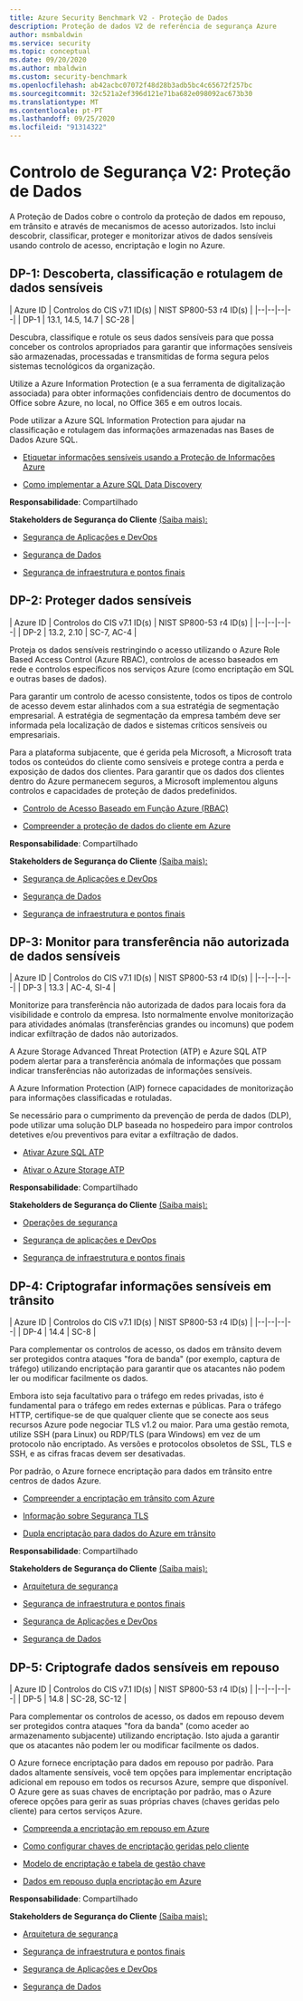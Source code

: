 ```yaml
---
title: Azure Security Benchmark V2 - Proteção de Dados
description: Proteção de dados V2 de referência de segurança Azure
author: msmbaldwin
ms.service: security
ms.topic: conceptual
ms.date: 09/20/2020
ms.author: mbaldwin
ms.custom: security-benchmark
ms.openlocfilehash: ab42acbc07072f48d28b3adb5bc4c65672f257bc
ms.sourcegitcommit: 32c521a2ef396d121e71ba682e098092ac673b30
ms.translationtype: MT
ms.contentlocale: pt-PT
ms.lasthandoff: 09/25/2020
ms.locfileid: "91314322"
---
```

# <a name="security-control-v2-data-protection"></a>Controlo de Segurança V2: Proteção de Dados

A Proteção de Dados cobre o controlo da proteção de dados em repouso, em trânsito e através de mecanismos de acesso autorizados. Isto inclui descobrir, classificar, proteger e monitorizar ativos de dados sensíveis usando controlo de acesso, encriptação e login no Azure.

## <a name="dp-1-discovery-classify-and-label-sensitive-data"></a>DP-1: Descoberta, classificação e rotulagem de dados sensíveis

| Azure ID | Controlos do CIS v7.1 ID(s) | NIST SP800-53 r4 ID(s) |
|--|--|--|--|
| DP-1 | 13.1, 14.5, 14.7 | SC-28 |

Descubra, classifique e rotule os seus dados sensíveis para que possa conceber os controlos apropriados para garantir que informações sensíveis são armazenadas, processadas e transmitidas de forma segura pelos sistemas tecnológicos da organização. 

Utilize a Azure Information Protection (e a sua ferramenta de digitalização associada) para obter informações confidenciais dentro de documentos do Office sobre Azure, no local, no Office 365 e em outros locais. 

Pode utilizar a Azure SQL Information Protection para ajudar na classificação e rotulagem das informações armazenadas nas Bases de Dados Azure SQL.

- [Etiquetar informações sensíveis usando a Proteção de Informações Azure](/azure/information-protection/what-is-information-protection) 

- [Como implementar a Azure SQL Data Discovery](/azure/sql-database/sql-database-data-discovery-and-classification)

**Responsabilidade**: Compartilhado

**Stakeholders de Segurança do Cliente** [(Saiba mais):](/azure/cloud-adoption-framework/organize/cloud-security#security-functions)

- [Segurança de Aplicações e DevOps](/azure/cloud-adoption-framework/organize/cloud-security-application-security-devsecops)  

- [Segurança de Dados](/azure/cloud-adoption-framework/organize/cloud-security-data-security) 

- [Segurança de infraestrutura e pontos finais](/azure/cloud-adoption-framework/organize/cloud-security-infrastructure-endpoint)

## <a name="dp-2-protect-sensitive-data"></a>DP-2: Proteger dados sensíveis

| Azure ID | Controlos do CIS v7.1 ID(s) | NIST SP800-53 r4 ID(s) |
|--|--|--|--|
| DP-2 | 13.2, 2.10 | SC-7, AC-4 |

Proteja os dados sensíveis restringindo o acesso utilizando o Azure Role Based Access Control (Azure RBAC), controlos de acesso baseados em rede e controlos específicos nos serviços Azure (como encriptação em SQL e outras bases de dados). 

Para garantir um controlo de acesso consistente, todos os tipos de controlo de acesso devem estar alinhados com a sua estratégia de segmentação empresarial. A estratégia de segmentação da empresa também deve ser informada pela localização de dados e sistemas críticos sensíveis ou empresariais.

Para a plataforma subjacente, que é gerida pela Microsoft, a Microsoft trata todos os conteúdos do cliente como sensíveis e protege contra a perda e exposição de dados dos clientes. Para garantir que os dados dos clientes dentro do Azure permanecem seguros, a Microsoft implementou alguns controlos e capacidades de proteção de dados predefinidos.

- [Controlo de Acesso Baseado em Função Azure (RBAC)](../../role-based-access-control/overview.md)

- [Compreender a proteção de dados do cliente em Azure](../fundamentals/protection-customer-data.md)

**Responsabilidade**: Compartilhado

**Stakeholders de Segurança do Cliente** [(Saiba mais):](/azure/cloud-adoption-framework/organize/cloud-security#security-functions)

- [Segurança de Aplicações e DevOps](/azure/cloud-adoption-framework/organize/cloud-security-application-security-devsecops) 

- [Segurança de Dados](/azure/cloud-adoption-framework/organize/cloud-security-data-security)

- [Segurança de infraestrutura e pontos finais](/azure/cloud-adoption-framework/organize/cloud-security-infrastructure-endpoint)

## <a name="dp-3-monitor-for-unauthorized-transfer-of-sensitive-data"></a>DP-3: Monitor para transferência não autorizada de dados sensíveis

| Azure ID | Controlos do CIS v7.1 ID(s) | NIST SP800-53 r4 ID(s) |
|--|--|--|--|
| DP-3 | 13.3 | AC-4, SI-4 |

Monitorize para transferência não autorizada de dados para locais fora da visibilidade e controlo da empresa. Isto normalmente envolve monitorização para atividades anómalas (transferências grandes ou incomuns) que podem indicar exfiltração de dados não autorizados. 

A Azure Storage Advanced Threat Protection (ATP) e Azure SQL ATP podem alertar para a transferência anómala de informações que possam indicar transferências não autorizadas de informações sensíveis. 

A Azure Information Protection (AIP) fornece capacidades de monitorização para informações classificadas e rotuladas. 

Se necessário para o cumprimento da prevenção de perda de dados (DLP), pode utilizar uma solução DLP baseada no hospedeiro para impor controlos detetives e/ou preventivos para evitar a exfiltração de dados.

- [Ativar Azure SQL ATP](../../azure-sql/database/threat-detection-overview.md)

- [Ativar o Azure Storage ATP](https://docs.microsoft.com/azure/storage/common/storage-advanced-threat-protection?tabs=azure-security-center)

**Responsabilidade**: Compartilhado

**Stakeholders de Segurança do Cliente** [(Saiba mais):](/azure/cloud-adoption-framework/organize/cloud-security#security-functions)

- [Operações de segurança](/azure/cloud-adoption-framework/organize/cloud-security) 

- [Segurança de aplicações e DevOps](/azure/cloud-adoption-framework/organize/cloud-security-application-security-devsecops) 

- [Segurança de infraestrutura e pontos finais](/azure/cloud-adoption-framework/organize/cloud-security-infrastructure-endpoint)

## <a name="dp-4-encrypt-sensitive-information-in-transit"></a>DP-4: Criptografar informações sensíveis em trânsito

| Azure ID | Controlos do CIS v7.1 ID(s) | NIST SP800-53 r4 ID(s) |
|--|--|--|--|
| DP-4 | 14.4 | SC-8 |

Para complementar os controlos de acesso, os dados em trânsito devem ser protegidos contra ataques "fora de banda" (por exemplo, captura de tráfego) utilizando encriptação para garantir que os atacantes não podem ler ou modificar facilmente os dados. 

Embora isto seja facultativo para o tráfego em redes privadas, isto é fundamental para o tráfego em redes externas e públicas. Para o tráfego HTTP, certifique-se de que qualquer cliente que se conecte aos seus recursos Azure pode negociar TLS v1.2 ou maior. Para uma gestão remota, utilize SSH (para Linux) ou RDP/TLS (para Windows) em vez de um protocolo não encriptado. As versões e protocolos obsoletos de SSL, TLS e SSH, e as cifras fracas devem ser desativadas.  

Por padrão, o Azure fornece encriptação para dados em trânsito entre centros de dados Azure. 

- [Compreender a encriptação em trânsito com Azure](../fundamentals/encryption-overview.md#encryption-of-data-in-transit)

- [Informação sobre Segurança TLS](/security/engineering/solving-tls1-problem)

- [Dupla encriptação para dados do Azure em trânsito](../fundamentals/double-encryption.md#data-in-transit)

**Responsabilidade**: Compartilhado

**Stakeholders de Segurança do Cliente** [(Saiba mais):](/azure/cloud-adoption-framework/organize/cloud-security#security-functions)

- [Arquitetura de segurança](/azure/cloud-adoption-framework/organize/cloud-security-architecture) 

- [Segurança de infraestrutura e pontos finais](/azure/cloud-adoption-framework/organize/cloud-security-infrastructure-endpoint)

- [Segurança de Aplicações e DevOps](/azure/cloud-adoption-framework/organize/cloud-security-application-security-devsecops) 

- [Segurança de Dados](/azure/cloud-adoption-framework/organize/cloud-security-data-security)

## <a name="dp-5-encrypt-sensitive-data-at-rest"></a>DP-5: Criptografe dados sensíveis em repouso

| Azure ID | Controlos do CIS v7.1 ID(s) | NIST SP800-53 r4 ID(s) |
|--|--|--|--|
| DP-5 | 14.8 | SC-28, SC-12 |

Para complementar os controlos de acesso, os dados em repouso devem ser protegidos contra ataques "fora da banda" (como aceder ao armazenamento subjacente) utilizando encriptação. Isto ajuda a garantir que os atacantes não podem ler ou modificar facilmente os dados. 

O Azure fornece encriptação para dados em repouso por padrão. Para dados altamente sensíveis, você tem opções para implementar encriptação adicional em repouso em todos os recursos Azure, sempre que disponível. O Azure gere as suas chaves de encriptação por padrão, mas o Azure oferece opções para gerir as suas próprias chaves (chaves geridas pelo cliente) para certos serviços Azure.

- [Compreenda a encriptação em repouso em Azure](../fundamentals/encryption-atrest.md#encryption-at-rest-in-microsoft-cloud-services)

- [Como configurar chaves de encriptação geridas pelo cliente](../../storage/common/storage-encryption-keys-portal.md)

- [Modelo de encriptação e tabela de gestão chave](../fundamentals/encryption-models.md)

- [Dados em repouso dupla encriptação em Azure](../fundamentals/double-encryption.md#data-at-rest)

**Responsabilidade**: Compartilhado

**Stakeholders de Segurança do Cliente** [(Saiba mais):](/azure/cloud-adoption-framework/organize/cloud-security#security-functions)

- [Arquitetura de segurança](/azure/cloud-adoption-framework/organize/cloud-security-architecture) 

- [Segurança de infraestrutura e pontos finais](/azure/cloud-adoption-framework/organize/cloud-security-infrastructure-endpoint)

- [Segurança de Aplicações e DevOps](/azure/cloud-adoption-framework/organize/cloud-security-application-security-devsecops)

- [Segurança de Dados](/azure/cloud-adoption-framework/organize/cloud-security-data-security)


